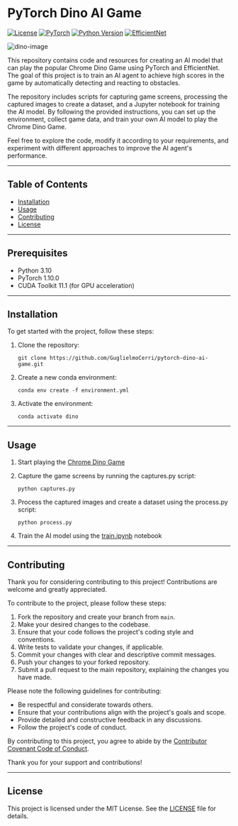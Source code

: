 # PyTorch Dino AI Game

[![License](https://img.shields.io/badge/license-MIT-blue.svg)](LICENSE)
[![PyTorch](https://img.shields.io/badge/PyTorch-1.10.0-%23EE4C2C)](https://pytorch.org/)
[![Python Version](https://img.shields.io/badge/python-3.10-green)](https://www.python.org/downloads/)
[![EfficientNet](https://img.shields.io/badge/EfficientNet-v2-%2300BFFF)](https://ai.googleblog.com/2020/10/revisiting-efficiency-in-self.html)

![dino-image](https://2.bp.blogspot.com/-uNHI8p4KzHY/W5PwnM7BOcI/AAAAAAAALxQ/vGdcDA5ysqQ1VLjqtVX3LBIrDF4bV0_rQCLcBGAs/s1600/Dino-Chrome-HTNovo.gif)

This repository contains code and resources for creating an AI model that can play the popular Chrome Dino Game using PyTorch and EfficientNet. The goal of this project is to train an AI agent to achieve high scores in the game by automatically detecting and reacting to obstacles.

The repository includes scripts for capturing game screens, processing the captured images to create a dataset, and a Jupyter notebook for training the AI model. By following the provided instructions, you can set up the environment, collect game data, and train your own AI model to play the Chrome Dino Game.

Feel free to explore the code, modify it according to your requirements, and experiment with different approaches to improve the AI agent's performance.

---

## Table of Contents

- [Installation](#installation)
- [Usage](#usage)
- [Contributing](#contributing)
- [License](#license)

---

## Prerequisites

- Python 3.10
- PyTorch 1.10.0
- CUDA Toolkit 11.1 (for GPU acceleration)

---

## Installation

To get started with the project, follow these steps:

1. Clone the repository:

    ```shell
    git clone https://github.com/GuglielmoCerri/pytorch-dino-ai-game.git
    ```

2. Create a new conda environment:

    ```shell
    conda env create -f environment.yml
    ```

3. Activate the environment:

    ```shell
    conda activate dino
    ```

---

## Usage

1. Start playing the [Chrome Dino Game](https://chromedino.com/)

2. Capture the game screens by running the captures.py script:

    ```shell
    python captures.py
    ```

3. Process the captured images and create a dataset using the process.py script:

    ```shell
    python process.py
    ```

4. Train the AI model using the [train.ipynb](Train.ipynb) notebook

---

## Contributing

Thank you for considering contributing to this project! Contributions are welcome and greatly appreciated.

To contribute to the project, please follow these steps:

1. Fork the repository and create your branch from `main`.
2. Make your desired changes to the codebase.
3. Ensure that your code follows the project's coding style and conventions.
4. Write tests to validate your changes, if applicable.
5. Commit your changes with clear and descriptive commit messages.
6. Push your changes to your forked repository.
7. Submit a pull request to the main repository, explaining the changes you have made.

Please note the following guidelines for contributing:

- Be respectful and considerate towards others.
- Ensure that your contributions align with the project's goals and scope.
- Provide detailed and constructive feedback in any discussions.
- Follow the project's code of conduct.

By contributing to this project, you agree to abide by the [Contributor Covenant Code of Conduct](CODE_OF_CONDUCT.md).

Thank you for your support and contributions!

---

## License

This project is licensed under the MIT License. See the [LICENSE](LICENSE) file for details.
